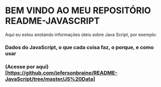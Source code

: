 # BEM VINDO AO MEU REPOSITÓRIO README-JAVASCRIPT

Aqui eu estou anotando informações úteis sobre Java Script, por exemplo:

### Dados do JavaScript, o que cada coisa faz, o porque, e como usar

### (Acesse por aqui)[https://github.com/jefersonbraine/README-JavaScript/tree/master/JS%20Data]
